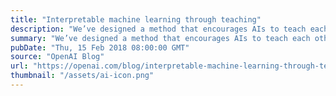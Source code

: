 ```yaml
---
title: "Interpretable machine learning through teaching"
description: "We’ve designed a method that encourages AIs to teach each other with examples that also make sense to humans. Our approach automatically selects the most informative examples to teach a concept—for instance, the best images to describe the concept of dogs—and experimentally we found our approach to be effective at teaching both AIs"
summary: "We’ve designed a method that encourages AIs to teach each other with examples that also make sense to humans. Our approach automatically selects the most informative examples to teach a concept—for instance, the best images to describe the concept of dogs—and experimentally we found our approach to be effective at teaching both AIs"
pubDate: "Thu, 15 Feb 2018 08:00:00 GMT"
source: "OpenAI Blog"
url: "https://openai.com/blog/interpretable-machine-learning-through-teaching"
thumbnail: "/assets/ai-icon.png"
---
```


